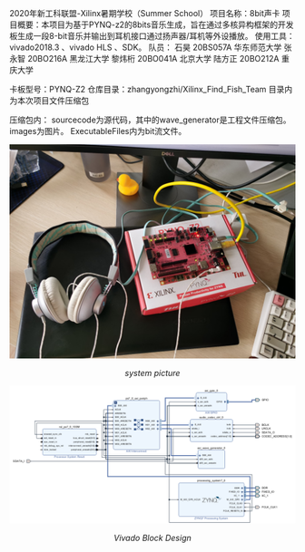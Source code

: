 2020年新工科联盟-Xilinx暑期学校（Summer School）
项目名称：8bit声卡
项目概要：本项目为基于PYNQ-z2的8bits音乐生成，旨在通过多核异构框架的开发板生成一段8-bit音乐并输出到耳机接口通过扬声器/耳机等外设播放。
使用工具：vivado2018.3 、vivado HLS 、SDK。
队员：	石昊	20BS057A 	华东师范大学
	张永智	20BO216A 	黑龙江大学
	黎炜桁	20BO041A 	北京大学
	陆方正	20BO212A 	重庆大学

卡板型号：PYNQ-Z2
仓库目录：zhangyongzhi/Xilinx_Find_Fish_Team 目录内为本次项目文件压缩包

压缩包内：
sourcecode为源代码，其中的wave_generator是工程文件压缩包。
images为图片。
ExecutableFiles内为bit流文件。

<p align="center">
    <img src ="./images/system.png">
</p>
<p align = "center">
    <i>system picture</i>
</p>


<p align="center">
    <img src ="./images/block_design.png">
</p>
<p align = "center">
    <i>Vivado Block Design</i>
</p>


